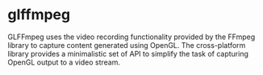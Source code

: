 # glffmpeg
GLFFmpeg uses the video recording functionality provided by the FFmpeg library to capture content generated using OpenGL. The cross-platform library provides a minimalistic set of API to simplify the task of capturing OpenGL output to a video stream.
